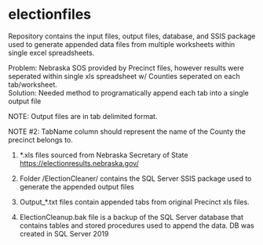 # electionfiles

Repository contains the input files, output files, database, and SSIS package used to generate appended data files from multiple worksheets within single excel spreadsheets.

Problem: Nebraska SOS provided by Precinct files, however results were seperated within single xls spreadsheet w/ Counties seperated on each tab/worksheet.  
Solution: Needed method to programatically append each tab into a single output file

NOTE:  Output files are in tab delimited format.

NOTE #2: TabName column should represent the name of the County the precinct belongs to.



1.  *.xls files sourced from Nebraska Secretary of State
     https://electionresults.nebraska.gov/

2.  Folder /ElectionCleaner/ contains the SQL Server SSIS package used to generate the appended output files

3.  Output_*.txt files contain appended tabs from original Precinct xls files.

4.  ElectionCleanup.bak file is a backup of the SQL Server database that contains tables and stored procedures used to append the data. DB was created in SQL Server 2019
